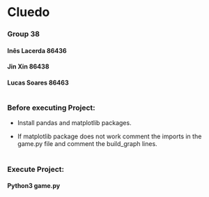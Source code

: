 # Cluedo
### Group 38
#### Inês Lacerda 86436
#### Jin Xin 86438
#### Lucas Soares 86463
#
### Before executing Project:

- Install pandas and matplotlib packages.

- If matplotlib package does not work comment the imports in the game.py file and comment the build_graph lines.
#
### Execute Project:
#### Python3 game.py
